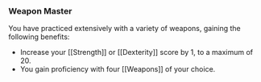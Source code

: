 ### Weapon Master

You have practiced extensively with a variety of weapons, gaining the following benefits:

- Increase your [[Strength]] or [[Dexterity]] score by 1, to a maximum of 20.
- You gain proficiency with four [[Weapons]] of your choice.